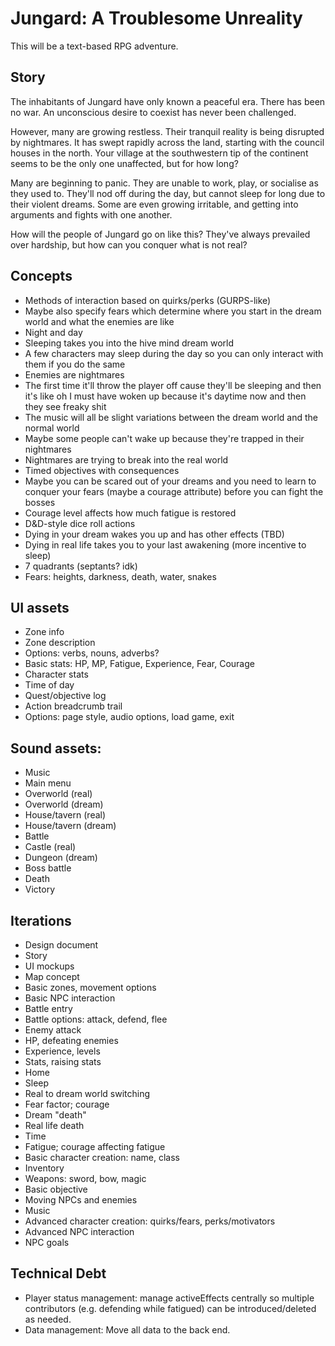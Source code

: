 # Jungard: A Troublesome Unreality

This will be a text-based RPG adventure.

## Story

The inhabitants of Jungard have only known a peaceful era. There has
been no war. An unconscious desire to coexist has never been
challenged.

However, many are growing restless. Their tranquil reality is being
disrupted by nightmares. It has swept rapidly across the land,
starting with the council houses in the north. Your village at the
southwestern tip of the continent seems to be the only one unaffected,
but for how long?

Many are beginning to panic. They are unable to work, play, or
socialise as they used to. They'll nod off during the day, but cannot
sleep for long due to their violent dreams. Some are even growing
irritable, and getting into arguments and fights with one another.

How will the people of Jungard go on like this? They've always
prevailed over hardship, but how can you conquer what is not real?

## Concepts
* Methods of interaction based on quirks/perks (GURPS-like)
* Maybe also specify fears which determine where you start in the
dream world and what the enemies are like
* Night and day
* Sleeping takes you into the hive mind dream world
* A few characters may sleep during the day so you can only interact
with them if you do the same
* Enemies are nightmares
* The first time it'll throw the player off cause they'll be sleeping
and then it's like oh I must have woken up because it's daytime now
and then they see freaky shit
* The music will all be slight variations between the dream world and
the normal world
* Maybe some people can't wake up because they're trapped in their nightmares
* Nightmares are trying to break into the real world
* Timed objectives with consequences
* Maybe you can be scared out of your dreams and you need to learn to
conquer your fears (maybe a courage attribute) before you can fight
the bosses
* Courage level affects how much fatigue is restored
* D&D-style dice roll actions
* Dying in your dream wakes you up and has other effects (TBD)
* Dying in real life takes you to your last awakening (more incentive to sleep)
* 7 quadrants (septants? idk)
* Fears: heights, darkness, death, water, snakes

## UI assets
* Zone info
* Zone description
* Options: verbs, nouns, adverbs?
* Basic stats: HP, MP, Fatigue, Experience, Fear, Courage
* Character stats
* Time of day
* Quest/objective log
* Action breadcrumb trail
* Options: page style, audio options, load game, exit

## Sound assets:
* Music
* Main menu
* Overworld (real)
* Overworld (dream)
* House/tavern (real)
* House/tavern (dream)
* Battle
* Castle (real)
* Dungeon (dream)
* Boss battle
* Death
* Victory

## Iterations
* Design document
* Story
* UI mockups
* Map concept
* Basic zones, movement options
* Basic NPC interaction
* Battle entry
* Battle options: attack, defend, flee
* Enemy attack
* HP, defeating enemies
* Experience, levels
* Stats, raising stats
* Home
* Sleep
* Real to dream world switching
* Fear factor; courage
* Dream "death"
* Real life death
* Time
* Fatigue; courage affecting fatigue
* Basic character creation: name, class
* Inventory
* Weapons: sword, bow, magic
* Basic objective
* Moving NPCs and enemies
* Music
* Advanced character creation: quirks/fears, perks/motivators
* Advanced NPC interaction
* NPC goals

## Technical Debt
* Player status management: manage activeEffects centrally so multiple contributors (e.g. defending while fatigued) can be introduced/deleted as needed.
* Data management: Move all data to the back end.